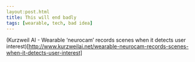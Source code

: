 ```yaml
---
layout:post.html
title: This will end badly
tags: [wearable, tech, bad idea]
---
```

(Kurzweil AI - Wearable ‘neurocam’ records scenes when it detects user interest)[http://www.kurzweilai.net/wearable-neurocam-records-scenes-when-it-detects-user-interest]
